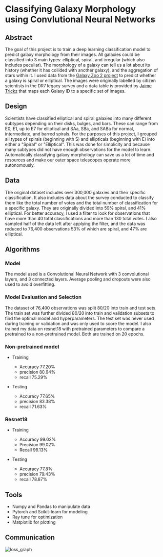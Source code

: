 # Classifying Galaxy Morphology using Convlutional Neural Networks
## Abstract
The goal of this project is to train a deep learning classification model to predict galaxy morphology from their images. All galaxies could be classified into 3 main types: elliptical, spiral, and irregular (which also includes peculiar). The morphology of a galaxy can tell us a lot about its history (whether it has collided with another galaxy), and the aggregation of stars within it. I used data from the [Galaxy Zoo 2 project](https://data.galaxyzoo.org/) to predict whether a galaxy is spiral or elliptical. The images were originally labelled by citizen scientists in the DR7 legacy survey and a data table is provided by [Jaime Trickz](https://www.kaggle.com/jaimetrickz/galaxy-zoo-2-images) that maps each Galaxy ID to a specific set of images.

## Design
Scientists have classified elliptical and spiral galaxies into many different subtypes depending on their disks, bulges, and bars. These can range from E0, E1, up to E7 for elliptical and SAa, SBa, and SABa for normal, intermediate, and barred spirals. For the purposes of this project, I grouped all types of spirals (beginning with S) and ellipticals (beginning with E) into either a "Spiral" or "Elliptical". This was done for simplicity and because many subtypes did not have enough observations for the model to learn. Automatically classifying galaxy morphology can save us a lot of time and resources and make our outer space telescopes operate more autonomously. 

## Data
The original dataset includes over 300,000 galaxies and their specific classification. It also includes data about the survey conducted to classify them like the total number of votes and the total number of classification for a specific galaxy. They are originally divided into 59% spiral, and 41% elliptical. For better accuracy, I used a filter to look for observations that have more than 40 total classifications and more than 130 total votes. I also sampled half of the data left after applying the filter, and the data was reduced to 76,400 observations 53% of which are spiral, and 47% are elliptical.  

## Algorithms

### Model 

The model used is a Convolutional Neural Network with 3 convolutional layers, and 3 connected layers. Average pooling and dropouts were also used to avoid overfitting.

### Model Evaluation and Selection

The dataset of 76,400 observations was split 80/20 into train and test sets. The train set was further divided 80/20 into train and validation subsets to find the optimal model and hyperparameters. The test set was never used during training or validation and was only used to score the model. I also trained my data on resnet18 with pretrained parameters to compare a pretrained to a non-pretrained model. Both are trained on 20 epochs.

### Non-pretrained model

* Training
    * Accuracy 77.20%
    * precision 80.64%
    * recall 75.29%
  
* Testing
    * Accuracy 77.65%
    * precision 83.38%
    * recall 71.63%

### Resnet18

* Training
    * Accuracy  99.02%
    * Precision 99.02%
    * Recall    99.13% 
 
* Testing
    * Accuracy 77.8%
    * precision 79.43%
    * recall 78.87%

## Tools
* Numpy and Pandas to manipulate data
* Pytorch and Scikit-learn for modeling
* Ray tune for optimization
* Matplotlib for plotting

## Communication
![loss_graph](https://user-images.githubusercontent.com/75508181/149231884-3cfea88b-4047-4601-b0c3-e61f3ba8374f.png)
